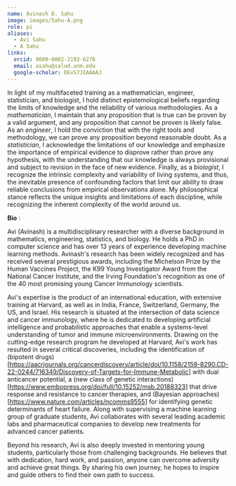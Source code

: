 ```yaml
---
name: Avinash D. Sahu
image: images/Sahu-A.png
role: pi
aliases:
  - Avi Sahu
  - A Sahu
links:
  orcid: 0000-0002-2193-6276
  email: asahu@salud.unm.edu
  google-scholar: DEvS7JIAAAAJ
---
```


In light of my multifaceted training as a mathematician, engineer, statistician, and biologist, I hold distinct epistemological beliefs regarding the limits of knowledge and the reliability of various methodologies. As a *mathematician*, I maintain that any proposition that is true can be proven by a valid argument, and any proposition that cannot be proven is likely false. As an *engineer*, I hold the conviction that with the right tools and methodology, we can prove any proposition beyond reasonable doubt. As a *statistician*, I acknowledge the limitations of our knowledge and emphasize the importance of empirical evidence to disprove rather than prove any hypothesis, with the understanding that our knowledge is always provisional and subject to revision in the face of new evidence. Finally, as a *biologist*, I recognize the intrinsic complexity and variability of living systems, and thus, the inevitable presence of confounding factors that limit our ability to draw reliable conclusions from empirical observations alone. My philosophical stance reflects the unique insights and limitations of each discipline, while recognizing the inherent complexity of the world around us.


**Bio** :  

Avi (Avinash) is a multidisciplinary researcher with a diverse background in mathematics, engineering, statistics, and biology. He holds a PhD in computer science and has over 13 years of experience developing machine learning methods. Avinash's research has been widely recognized and has received several prestigious awards, including the Michelson Prize by the Human Vaccines Project, the K99 Young Investigator Award from the National Cancer Institute, and the Irving Foundation's recognition as one of the 40 most promising young Cancer Immunology scientists.

Avi's expertise is the product of an international education, with extensive training at Harvard, as well as in India, France, Switzerland, Germany, the US, and Israel. His research is situated at the intersection of data science and cancer immunology, where he is dedicated to developing artificial intelligence and probabilistic approaches that enable a systems-level understanding of tumor and immune microenvironments. Drawing on the cutting-edge research program he developed at Harvard, Avi's work has resulted in several critical discoveries, including the identification of (bipotent drugs)[https://aacrjournals.org/cancerdiscovery/article/doi/10.1158/2159-8290.CD-22-0244/716349/Discovery-of-Targets-for-Immune-Metabolic] with dual anticancer potential, a (new class of genetic interactions)[https://www.embopress.org/doi/full/10.15252/msb.20188323] that drive response and resistance to cancer therapies, and (Bayesian approaches)[https://www.nature.com/articles/ncomms9555] for identifying genetic determinants of heart failure. Along with supervising a machine learning group of graduate students, Avi collaborates with several leading academic labs and pharmaceutical companies to develop new treatments for advanced cancer patients.

Beyond his research, Avi is also deeply invested in mentoring young students, particularly those from challenging backgrounds. He believes that with dedication, hard work, and passion, anyone can overcome adversity and achieve great things. By sharing his own journey, he hopes to inspire and guide others to find their own path to success.